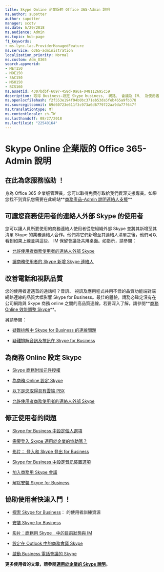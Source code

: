 ```yaml
---
title: Skype Online 企業版的 Office 365-Admin 說明
ms.author: supotter
author: supotter
manager: scotv
ms.date: 6/29/2018
ms.audience: Admin
ms.topic: hub-page
f1_keywords:
- ms.lync.lac.ProviderManagedFeature
ms.service: o365-administration
localization_priority: Normal
ms.custom: Adm_O365
search.appverid:
- MET150
- MOE150
- SAC150
- MSO150
- BCS160
ms.assetid: 4307bdbf-6097-458d-9a6a-048112695c59
description: 取得 Business-設定 Skype business、 網路、 會議及 IM、 及使用者的外部存取的 Skype 系統說明。設定、 疑難排解以及檢視流量報告。
ms.openlocfilehash: f2f553e194f94b0bc371eb53da5feb465a9fb378
ms.sourcegitcommit: 69d60723e611f3c973a6d6779722aa9da77f647f
ms.translationtype: MT
ms.contentlocale: zh-TW
ms.lasthandoff: 08/27/2018
ms.locfileid: "22540164"
---
```

# <a name="skype-for-business-online-in-office-365---admin-help"></a>Skype Online 企業版的 Office 365-Admin 說明

## <a name="were-here-to-help"></a>在此為您服務協助 ！

身為 Office 365 企業版管理員，您可以取得免費存取給我們資深支援專員。如果您找不到資訊您需要在此網站**[商務產品-Admin 說明連絡人支援](https://support.office.com/article/32a17ca7-6fa0-4870-8a8d-e25ba4ccfd4b)**
  
## <a name="let-your-users-contact-external-skype-or-skype-for-business-users"></a>可讓您商務使用者的連絡人外部 Skype 的使用者

您可以讓人員所要使用的商務連絡人使用者從您組織外部 Skype 並將其新增至其清單 Skype 的業務連絡人合作。他們將它們新增至其連絡人清單之後，他們可以看到如果上線並與這些、 IM 保留會議及共用桌面。如指示，請參閱：
  
- [允許使用者商務使用者的連絡人外部 Skype](https://support.office.com/article/b414873a-0059-4cd5-aea1-e5d0857dbc94)
    
- [讓商務使用者的 Skype 新增 Skype 連絡人](https://support.office.com/article/08666236-1894-42ae-8846-e49232bbc460)
    
## <a name="improve-call-and-video-quality"></a>改善電話和視訊品質

您的使用者遭遇首的通話吗？音訊、 視訊及應用程式共用不佳的品質功能端對端網路連線的品質大幅影響 Skype for Business。最佳的體驗，請務必確定沒有在公司網路與 Skype 商務 online 之間的高品質連線。若要深入了解，請參閱**[商務 Online 效能調整 Skype](tune-skype-for-business-online-performance.md)**。 
  
另請參閱：
  
- [疑難排解中 Skype for Business 的連線問題](https://support.office.com/article/ca302828-783f-425c-bbe2-356348583771)
    
- [疑難排解音訊及視訊在 Skype for Business](https://support.office.com/article/62777bc6-c52b-47ae-84ba-a8905c3b71dc)
    
## <a name="set-up-skype-for-business-online"></a>為商務 Online 設定 Skype

- [Skype 商務附加元件授權](https://support.office.com/article/3ed752b1-5983-43f9-bcfd-760619ab40a7)
    
- [為商務 Online 設定 Skype](https://support.office.com/article/40296968-e779-4259-980b-c2de1c044c6e)
    
- [以下是您取得具有雲端 PBX](https://support.office.com/article/bc9756d1-8a2f-42c4-98f6-afb17c29231c)
    
- [允許使用者商務使用者的連絡人外部 Skype](https://support.office.com/article/b414873a-0059-4cd5-aea1-e5d0857dbc94)
    
## <a name="fix-problems-for-your-users"></a>修正使用者的問題

- [Skype for Business 中設定個人選項](https://support.office.com/article/68bacc31-71d3-44c3-a4d4-64da78c447aa#bkmk-stop-automatic-startup)
    
- [需要登入 Skype 適用於企業的協助嗎？](https://support.office.com/article/448b8ea7-5b33-444a-afd4-175fc9930d05)
    
- [影片： 登入和 Skype 登出 for Business](https://support.office.com/article/8abed4b3-ac48-493e-9d76-0e10140e9451)
    
- [Skype for Business 中設定音訊裝置選項](https://support.office.com/article/2533d929-9814-4349-8ae4-fca29246e2ff)
    
- [加入商務用 Skype 會議](https://support.office.com/article/3862be6d-758a-4064-a016-67c0febf3cd5)
    
- [解除安裝 Skype for Business](https://support.office.com/article/28C4A036-7F22-406C-B7F4-87894CBAF902)
    
## <a name="help-your-users-get-started-quickly"></a>協助使用者快速入門 ！

- [探索 Skype for Business](https://support.office.com/article/8a3491a3-c095-4718-80cf-cbbe4afe4eba)： 的使用者訓練資源 
    
- [安裝 Skype for Business](https://support.office.com/article/8a0d4da8-9d58-44f9-9759-5c8f340cb3fb)
    
- [影片：商務用 Skype　中的目前狀態與 IM](https://support.office.com/article/c873b869-4ce0-4375-9bea-5de150eaf081)
    
- [設定在 Outlook 中的商務會議 Skype](https://support.office.com/article/b8305620-d16e-4667-989d-4a977aad6556)
    
- [啟動 Business 電話會議的 Skype](https://support.office.com/article/8dc8ac52-91ac-4db9-8672-11551fdaf997)
    
 **更多使用者的文章，請參閱[適用於企業的 Skype 說明](https://support.office.com/article/4fbe07ce-6b15-4a06-bcf0-baea57890410)。**
  

